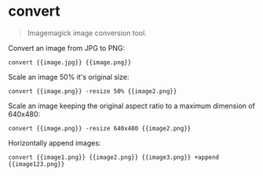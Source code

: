 convert
=======

> Imagemagick image conversion tool.

Convert an image from JPG to PNG:

    convert {{image.jpg}} {{image.png}}

Scale an image 50% it's original size:

    convert {{image.png}} -resize 50% {{image2.png}}

Scale an image keeping the original aspect ratio to a maximum dimension of 640x480:

    convert {{image.png}} -resize 640x480 {{image2.png}}

Horizontally append images:

    convert {{image1.png}} {{image2.png}} {{image3.png}} +append {{image123.png}}
